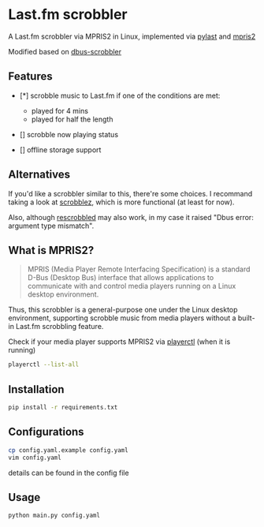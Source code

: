 # Last.fm scrobbler

A Last.fm scrobbler via MPRIS2 in Linux, implemented via [pylast](https://github.com/pylast/pylast) and [mpris2](https://pythonhosted.org/mpris2/index.html)

Modified based on [dbus-scrobbler](https://github.com/spezifisch/dbus-scrobbler)

## Features

- [*] scrobble music to Last.fm if one of the conditions are met:

    - played for 4 mins
    - played for half the length
- [] scrobble now playing status
- [] offline storage support

## Alternatives

If you'd like a scrobbler similar to this, there're some choices. I recommand taking a look at [scrobblez](https://github.com/YodaEmbedding/scrobblez), which is more functional (at least for now).

Also, although [rescrobbled](https://github.com/InputUsername/rescrobbled) may also work, in my case it raised "Dbus error: argument type mismatch".

## What is MPRIS2?

> MPRIS (Media Player Remote Interfacing Specification) is a standard D-Bus (Desktop Bus) interface that allows applications to communicate with and control media players running on a Linux desktop environment.

Thus, this scrobbler is a general-purpose one under the Linux desktop environment, supporting scrobble music from media players without a built-in Last.fm scrobbling feature.

Check if your media player supports MPRIS2 via [playerctl](https://github.com/altdesktop/playerctl) (when it is running)

```bash
playerctl --list-all
```

## Installation

```bash
pip install -r requirements.txt
```

## Configurations

```bash
cp config.yaml.example config.yaml
vim config.yaml
```

details can be found in the config file

## Usage

```bash
python main.py config.yaml
```

